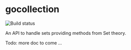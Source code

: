 # gocollection

![Build status](https://github.com/tztz/gocollection/actions/workflows/build.yml/badge.svg)

An API to handle sets providing methods from Set theory.

Todo: more doc to come ...
